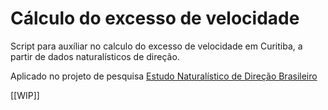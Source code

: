# Cálculo do excesso de velocidade

Script para auxíliar no calculo do excesso de velocidade em Curitiba, a partir de dados naturalísticos de direção.

Aplicado no projeto de pesquisa [Estudo Naturalístico de Direção Brasileiro](http://www.tecnologia.ufpr.br/portal/ceppur/estudo-naturalistico-de-direcao-brasileiro/)

[[WIP]]
